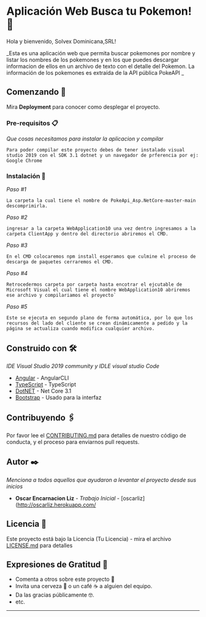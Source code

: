 # Aplicación Web Busca tu Pokemon! 🦦

Hola y bienvenido, Solvex Dominicana,SRL!

_Esta es una aplicación web que permita buscar pokemones por nombre y listar los nombres de los pokemones y en los que puedes descargar informacion de ellos en un archivo de texto con el detalle del Pokemon. La información de los pokemones es extraída de la API pública PokeAPI _

## Comenzando 🚀

Mira **Deployment** para conocer como desplegar el proyecto.

### Pre-requisitos 📋

_Que cosas necesitamos para instalar la aplicacion y compilar_

```
Para poder compilar este proyecto debes de tener instalado visual studio 2019 con el SDK 3.1 dotnet y un navegador de prferencia por ej: Google Chrome 
```

### Instalación 🔧

_Paso #1_

```
La carpeta la cual tiene el nombre de PokeApi_Asp.NetCore-master-main descomprimirla.
```

_Paso #2_

```
ingresar a la carpeta WebApplication10 una vez dentro ingresamos a la carpeta ClientApp y dentro del directorio abriremos el CMD.
```

_Paso #3_

```
En el CMD colocaremos npm install esperamos que culmine el proceso de descarga de paquetes cerraremos el CMD. 
```

_Paso #4_

```
Retrocedermos carpeta por carpeta hasta encotrar el ejcutable de Microsoft Visual el cual tiene el nombre WebApplication10 abriremos ese archivo y compilariamos el proyecto`
```
_Paso #5_

```
Este se ejecuta en segundo plano de forma automática, por lo que los recursos del lado del cliente se crean dinámicamente a pedido y la página se actualiza cuando modifica cualquier archivo.
```

## Construido con 🛠️

_IDE Visual Studio 2019 community y IDLE visual studio Code_

* [Angular](https://cli.angular.io/) - AngularCLI
* [TypeScript](https://cli.angular.io/) - TypeScript
* [DotNET](https://dotnet.microsoft.com/download/dotnet-core/3.1) - Net Core 3.1
* [Bootstrap](https://getbootstrap.com/) - Usado para la interfaz

## Contribuyendo 🖇️

Por favor lee el [CONTRIBUTING.md](https://gist.github.com/villanuevand/xxxxxx) para detalles de nuestro código de conducta, y el proceso para enviarnos pull requests.

## Autor ✒️

_Menciona a todos aquellos que ayudaron a levantar el proyecto desde sus inicios_

* **Oscar Encarnacion Liz** - *Trabajo Inicial* - [oscarliz](http://oscarliz.herokuapp.com/

## Licencia 📄

Este proyecto está bajo la Licencia (Tu Licencia) - mira el archivo [LICENSE.md](LICENSE.md) para detalles

## Expresiones de Gratitud 🎁

* Comenta a otros sobre este proyecto 📢
* Invita una cerveza 🍺 o un café ☕ a alguien del equipo. 
* Da las gracias públicamente 🤓.
* etc.

---
